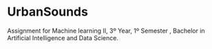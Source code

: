 # UrbanSounds
Assignment for Machine learning II, 3º Year, 1º Semester , Bachelor in Artificial Intelligence and Data Science.
